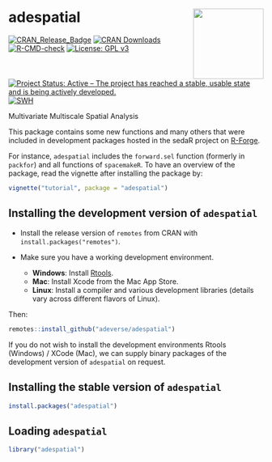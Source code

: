 # adespatial <img src='man/figures/logo.svg' align="right" height="139" />

[![CRAN_Release_Badge](https://www.r-pkg.org/badges/version-ago/adespatial)](http://cran.r-project.org/package=adespatial)
[![CRAN Downloads](https://cranlogs.r-pkg.org/badges/adespatial)](https://cran.r-project.org/package=adespatial)
[![R-CMD-check](https://github.com/adeverse/adespatial/actions/workflows/R-CMD-check.yaml/badge.svg)](https://github.com/adeverse/adespatial/actions/workflows/R-CMD-check.yaml)
[![License: GPL v3](https://img.shields.io/badge/License-GPLv3-blue.svg)](https://www.gnu.org/licenses/gpl-3.0)
[![Project Status: Active – The project has reached a stable, usable state and is being actively developed.](https://www.repostatus.org/badges/latest/active.svg)](https://www.repostatus.org/#active)
[![SWH](https://archive.softwareheritage.org/badge/origin/https://github.com/adeverse/adespatial/)](https://archive.softwareheritage.org/browse/origin/?origin_url=https://github.com/adeverse/adespatial)

Multivariate Multiscale Spatial Analysis


This package contains some new functions and many others that were included in development packages hosted in the sedaR project on [R-Forge](https://r-forge.r-project.org/R/?group_id=195).

For instance, `adespatial` includes the `forward.sel` function (formerly in `packfor`) and all functions of `spacemakeR`. To have an overview of the package, read the vignette after installing the package by:

```r
vignette("tutorial", package = "adespatial")
```

Installing the development version of `adespatial`
-------------

- Install the release version of `remotes` from CRAN with `install.packages("remotes")`.

- Make sure you have a working development environment.
    * **Windows**: Install [Rtools](http://cran.r-project.org/bin/windows/Rtools/).
    * **Mac**: Install Xcode from the Mac App Store.
    * **Linux**: Install a compiler and various development libraries (details vary across different flavors of Linux).
    
Then:

```r
remotes::install_github("adeverse/adespatial")
```

If you do not wish to install the development environments Rtools (Windows) / XCode (Mac), we can supply binary packages of the development version of `adespatial` on request. 


Installing the stable version of `adespatial`
-------------

```r
install.packages("adespatial")
```


Loading `adespatial`
-------------

```r
library("adespatial")
```
